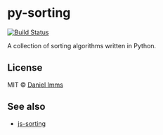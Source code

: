 # py-sorting

[![Build Status](http://img.shields.io/travis/GrowingWithTheWeb/py-sorting.svg?style=flat)](http://travis-ci.org/GrowingWithTheWeb/py-sorting)

A collection of sorting algorithms written in Python.



## License

MIT © [Daniel Imms](http://www.growingwiththeweb.com)



## See also

* [js-sorting](https://github.com/Tyriar/js-sorting)
